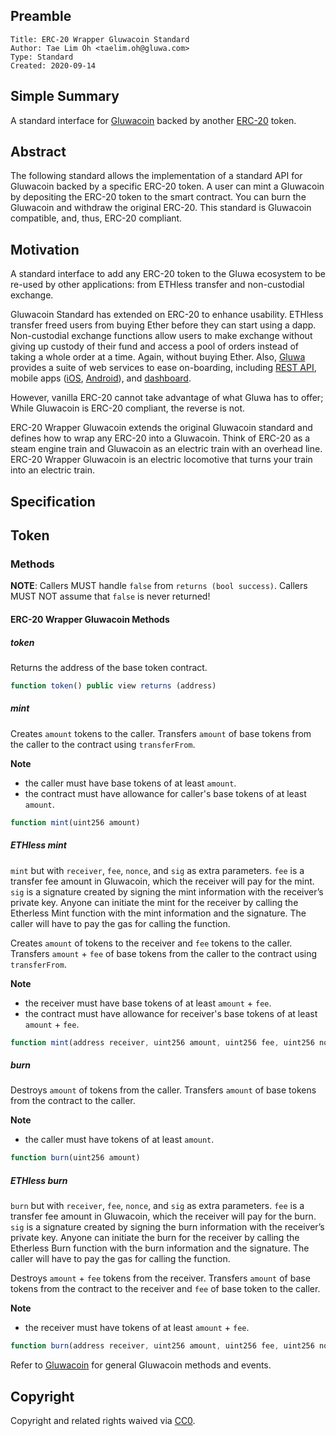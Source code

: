 ## Preamble

    Title: ERC-20 Wrapper Gluwacoin Standard
    Author: Tae Lim Oh <taelim.oh@gluwa.com>
    Type: Standard
    Created: 2020-09-14


## Simple Summary

A standard interface for [Gluwacoin](https://gluwacoin.com) backed by 
another [ERC-20](https://eips.ethereum.org/EIPS/eip-20) token.


## Abstract

The following standard allows the implementation of a standard API for Gluwacoin backed by a specific ERC-20 token.
A user can mint a Gluwacoin by depositing the ERC-20 token to the smart contract. You can burn the Gluwacoin and 
withdraw the original ERC-20. This standard is Gluwacoin compatible, and, thus, ERC-20 compliant.


## Motivation

A standard interface to add any ERC-20 token to the Gluwa ecosystem to be re-used by other applications: 
from ETHless transfer and non-custodial exchange.

Gluwacoin Standard has extended on ERC-20 to enhance usability.
ETHless transfer freed users from buying Ether before they can start using a dapp.
Non-custodial exchange functions allow users to make exchange without giving up custody of their fund 
and access a pool of orders instead of taking a whole order at a time.
Again, without buying Ether.
Also, [Gluwa](https://gluwa.com) provides a suite of web services to ease on-boarding,
including [REST API](https://docs.gluwa.com/api/api), 
mobile apps ([iOS](https://apps.apple.com/app/gluwa/id1021292326), [Android](https://play.google.com/store/apps/details?id=com.gluwa.android)), 
and [dashboard](https://dashboard.gluwa.com/).

However, vanilla ERC-20 cannot take advantage of what Gluwa has to offer;
While Gluwacoin is ERC-20 compliant, the reverse is not.

ERC-20 Wrapper Gluwacoin extends the original Gluwacoin standard 
and defines how to wrap any ERC-20 into a Gluwacoin.
Think of ERC-20 as a steam engine train 
and Gluwacoin as an electric train with an overhead line.
ERC-20 Wrapper Gluwacoin is an electric locomotive that turns your train into an electric train.


## Specification

## Token
### Methods

**NOTE**: Callers MUST handle `false` from `returns (bool success)`.
Callers MUST NOT assume that `false` is never returned!

#### ERC-20 Wrapper Gluwacoin Methods



##### token

Returns the address of the base token contract.

``` js
function token() public view returns (address)
```



##### mint

Creates `amount` tokens to the caller.
Transfers `amount` of base tokens from the caller to the contract using `transferFrom`.

**Note** 
- the caller must have base tokens of at least `amount`.
- the contract must have allowance for caller's base tokens of at least `amount`.

``` js
function mint(uint256 amount)
```



##### ETHless mint

`mint` but with `receiver`, `fee`, `nonce`, and `sig` as extra parameters.
`fee` is a transfer fee amount in Gluwacoin, which the receiver will pay for the mint.
`sig` is a signature created by signing the mint information with the receiver’s private key.
Anyone can initiate the mint for the receiver by calling the Etherless Mint function 
with the mint information and the signature. 
The caller will have to pay the gas for calling the function.

Creates `amount` of tokens to the receiver and `fee` tokens to the caller.
Transfers `amount` + `fee` of base tokens from the caller to the contract using `transferFrom`.

**Note** 
- the receiver must have base tokens of at least `amount` + `fee`.
- the contract must have allowance for receiver's base tokens of at least `amount` + `fee`.

``` js
function mint(address receiver, uint256 amount, uint256 fee, uint256 nonce, bytes memory sig)
```



##### burn

Destroys `amount` of tokens from the caller.
Transfers `amount` of base tokens from the contract to the caller.

**Note** 
- the caller must have tokens of at least `amount`.

``` js
function burn(uint256 amount)
```



##### ETHless burn

`burn` but with `receiver`, `fee`, `nonce`, and `sig` as extra parameters.
`fee` is a transfer fee amount in Gluwacoin, which the receiver will pay for the burn.
`sig` is a signature created by signing the burn information with the receiver’s private key.
Anyone can initiate the burn for the receiver by calling the Etherless Burn function 
with the burn information and the signature. 
The caller will have to pay the gas for calling the function.

Destroys `amount` + `fee` tokens from the receiver.
Transfers `amount` of base tokens from the contract to the receiver and `fee` of base token to the caller.

**Note** 
- the receiver must have tokens of at least `amount` + `fee`.

``` js
function burn(address receiver, uint256 amount, uint256 fee, uint256 nonce, bytes memory sig)
```


Refer to [Gluwacoin](./Gluwacoin.md) for general Gluwacoin methods and events.

## Copyright
Copyright and related rights waived via [CC0](https://creativecommons.org/publicdomain/zero/1.0/).